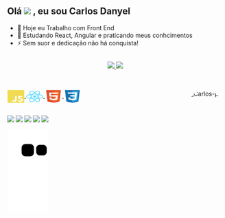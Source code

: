## Olá <img src="https://raw.githubusercontent.com/kaueMarques/kaueMarques/master/hi.gif" width="30px"> , eu sou Carlos Danyel

- 🔭 Hoje eu Trabalho com Front End
- 🌱 Estudando React, Angular e praticando meus conhcimentos 
- ⚡ Sem suor e dedicação não há conquista!
##
<div align="center">
  <a href="https://github.com/CarlosDanyel">
  <img height="180em" src="https://github-readme-stats.vercel.app/api?username=CarlosDanyel&show_icons=true&theme=dark&include_all_commits=true&count_private=true"/>
  <img height="180em" src="https://github-readme-stats.vercel.app/api/top-langs/?username=CarlosDanyel&layout=compact&langs_count=7&theme=dark"/>
</div>
  
 ##
 
  <div style="display: inline_block"><br>
  <img align="center" alt="Carlos-Js" height="30" width="40" src="https://raw.githubusercontent.com/devicons/devicon/master/icons/javascript/javascript-plain.svg">
  <img align="center" alt="Carlos-React" height="30" width="40" src="https://raw.githubusercontent.com/devicons/devicon/master/icons/react/react-original.svg">
  <img align="center" alt="Carlos-HTML" height="30" width="40" src="https://raw.githubusercontent.com/devicons/devicon/master/icons/html5/html5-original.svg">
  <img align="center" alt="Carlos-CSS" height="30" width="40" src="https://raw.githubusercontent.com/devicons/devicon/master/icons/css3/css3-original.svg">
  <img align="right" alt="Carlos-pic" height="150" style="border-radius:50px;" src="https://media0.giphy.com/media/qgQUggAC3Pfv687qPC/giphy.gif?cid=ecf05e47opp0zmbpfc9usensf02yvsprm4sh12za39221die&rid=giphy.gif&ct=g">
</div>
  
##
  
  <div> 
  <a href="https://www.instagram.com/_danyelzs/" target="_blank"><img src="https://img.shields.io/badge/-Instagram-%23E4405F?style=for-the-badge&logo=instagram&logoColor=white" target="_blank"></a>
 	<a href="https://https://www.twitch.tv/ocarlota" target="_blank"><img src="https://img.shields.io/badge/Twitch-9146FF?style=for-the-badge&logo=twitch&logoColor=white" target="_blank"></a>
 <a href="https://discord.gg/4y7KYApe" target="_blank"><img src="https://img.shields.io/badge/Discord-7289DA?style=for-the-badge&logo=discord&logoColor=white" target="_blank"></a> 
  <a href = "https://www.google.com.br"><img src="https://img.shields.io/badge/-Gmail-%23333?style=for-the-badge&logo=gmail&logoColor=white" target="_blank"></a>
  <a href="https://www.linkedin.com/in/carlos-danyel-silva-teixeira-7b2a11210/" target="_blank"><img src="https://img.shields.io/badge/-LinkedIn-%230077B5?style=for-the-badge&logo=linkedin&logoColor=white" target="_blank"></a>
 
  ![Snake animation](https://github.com/CarlosDanyel/CarlosDanyel/blob/output/github-contribution-grid-snake.svg)    
 
</div>

